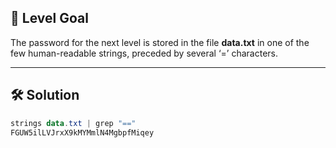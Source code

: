 ## 🔐 Level Goal

The password for the next level is stored in the file **data.txt** in one of the few human-readable strings, preceded by several ‘=’ characters.

---

## 🛠️ Solution

```powershell
strings data.txt | grep "=="
FGUW5ilLVJrxX9kMYMmlN4MgbpfMiqey
```